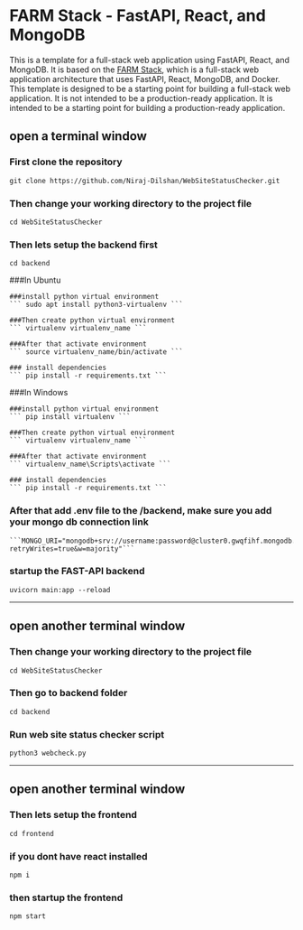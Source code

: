 FARM Stack - FastAPI, React, and MongoDB
======================================
This is a template for a full-stack web application using FastAPI, React, and MongoDB. It is based on the [FARM Stack](https://farmstack.org/), which is a full-stack web application architecture that uses FastAPI, React, MongoDB, and Docker. This template is designed to be a starting point for building a full-stack web application. It is not intended to be a production-ready application. It is intended to be a starting point for building a production-ready application.

## open a terminal window

### First clone the repository
``` git clone https://github.com/Niraj-Dilshan/WebSiteStatusChecker.git ```

### Then change your working directory to the project file
``` cd WebSiteStatusChecker ```

### Then lets setup the backend first
``` cd backend ```

  ###In Ubuntu 

    ###install python virtual environment
    ``` sudo apt install python3-virtualenv ```

    ###Then create python virtual environment
    ``` virtualenv virtualenv_name ```

    ###After that activate environment
    ``` source virtualenv_name/bin/activate ```

    ### install dependencies
    ``` pip install -r requirements.txt ```
  
  ###In Windows
  
    ###install python virtual environment
    ``` pip install virtualenv ```

    ###Then create python virtual environment
    ``` virtualenv virtualenv_name ```

    ###After that activate environment
    ``` virtualenv_name\Scripts\activate ```

    ### install dependencies
    ``` pip install -r requirements.txt ```

  ### After that add .env file to the /backend, make sure you add your mongo db connection link
    ```MONGO_URI="mongodb+srv://username:password@cluster0.gwqfihf.mongodb.net/?retryWrites=true&w=majority"```

  ### startup the FAST-API backend
  ``` uvicorn main:app --reload ```
  
---

## open another terminal window

### Then change your working directory to the project file
``` cd WebSiteStatusChecker ```

### Then go to backend folder
``` cd backend ```

### Run web site status checker script
``` python3 webcheck.py ```

---

## open another terminal window

### Then lets setup the frontend 
``` cd frontend ```

### if you dont have react installed
``` npm i ```

### then startup the frontend
``` npm start ```
